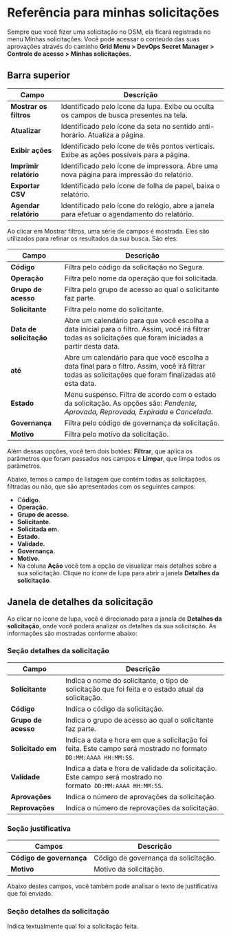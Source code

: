 # Referência para minhas solicitações

Sempre que você fizer uma solicitação no DSM, ela ficará registrada no menu Minhas solicitações. Você pode acessar o conteúdo das suas aprovações através do caminho **Grid Menu > DevOps Secret Manager > Controle de acesso > Minhas solicitações.**

## Barra superior

| Campo                    | Descrição                                                                                      |
| ------------------------ | ------------------------------------------------------------------------------------------------ |
| **Mostrar os filtros**  | Identificado pelo ícone da lupa. Exibe ou oculta os campos de busca presentes na tela.          |
| **Atualizar**           | Identificado pelo ícone da seta no sentido anti-horário. Atualiza a página.                   |
| **Exibir ações**      | Identificado pelo ícone de três pontos verticais. Exibe as  ações possíveis para a página. |
| **Imprimir relatório** | Identificado pelo ícone de impressora. Abre uma nova página para impressão do relatório.     |
| **Exportar CSV**        | Identificado pelo ícone de folha de papel, baixa o relatório.                                  |
| **Agendar relatório**  | Identificado pelo ícone do relógio, abre a janela para efetuar o agendamento do relatório.    |

Ao clicar em Mostrar filtros, uma série de campos é mostrada. Eles são utilizados para refinar os resultados da sua busca. São eles:

| Campo                      | Descrição                                                                                                                                                         |
| -------------------------- | ------------------------------------------------------------------------------------------------------------------------------------------------------------------- |
| **Código**               | Filtra pelo código da solicitação no Segura.                                                                                                                |
| **Operação**            | Filtra pelo nome da operação que foi solicitada.                                                                                                                  |
| **Grupo de acesso**       | Filtra pelo grupo de acesso ao qual o solicitante faz parte.                                                                                                        |
| **Solicitante**           | Filtra pelo nome do solicitante.                                                                                                                                    |
| **Data de solicitação** | Abre um calendário para que você escolha a data inicial para o filtro. Assim, você irá filtrar todas as solicitações que foram iniciadas a partir desta data. |
| **até**                  | Abre um calendário para que você escolha a data final para o filtro. Assim, você irá filtrar todas as solicitações que foram finalizadas até esta data.      |
| **Estado**                | Menu suspenso. Filtra de acordo com o estado da solicitação. As opções são: *Pendente, Aprovada, Reprovada, Expirada* e *Cancelada*.                         |
| **Governança**           | Filtra pelo código de governança da solicitação.                                                                                                                |
| **Motivo**                | Filtra pelo motivo da solicitação.                                                                                                                                |

Além dessas opções, você tem dois botões: **Filtrar**, que aplica os parâmetros que foram passados nos campos e **Limpar**, que limpa todos os parâmetros.

Abaixo, temos o campo de listagem que contém todas as solicitações, filtradas ou não, que são apresentados com os seguintes campos:

* C**ódigo.**
* **Operação.**
* **Grupo de acesso.**
* **Solicitante.**
* **Solicitada em.**
* **Estado.**
* **Validade.**
* **Governança.**
* **Motivo.**
* Na coluna **Ação** você tem a opção de visualizar mais detalhes sobre a sua solicitação. Clique no ícone de lupa para abrir a janela **Detalhes da solicitação**.

## Janela de detalhes da solicitação

Ao clicar no ícone de lupa, você é direcionado para a janela de **Detalhes da solicitação**, onde você poderá analizar os detalhes da sua solicitação. As informações são mostradas conforme abaixo:

### Seção detalhes da solicitação

| Campo                     | Descrição                                                                                                          |
| ------------------------- | -------------------------------------------------------------------------------------------------------------------- |
| **Solicitante**     | Indica o nome do solicitante, o tipo de solicitação que foi feita e o estado atual da solicitação.               |
| **Código**         | Indica o código da solicitação.                                                                                   |
| **Grupo de acesso** | Indica o grupo de acesso ao qual o solicitante faz parte.                                                            |
| **Solicitado em**   | Indica a data e hora em que a solicitação foi feita. Este campo será mostrado no formato `DD:MM:AAAA HH:MM:SS`. |
| **Validade**        | Indica a data e hora de validade da solicitação. Este campo será mostrado no formato  `DD:MM:AAAA HH:MM:SS`.  |
| **Aprovações**    | Indica o número de aprovações da solicitação.                                                                   |
| **Reprovações**   | Indica o número de reprovações da solicitação.                                                                  |

### Seção justificativa

| Campos                      | Descrição                              |
| --------------------------- | ---------------------------------------- |
| **Código de governança** | Código de governança da solicitação. |
| **Motivo**                 | Motivo da solicitação.                 |

Abaixo destes campos, você também pode analisar o texto de justificativa que foi enviado.

### Seção detalhes da solicitação

Indica textualmente qual foi a solicitação feita.